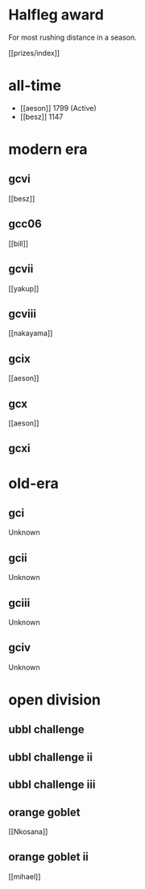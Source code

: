 # Halfleg award

For most rushing distance in a season.

[[prizes/index]]

# all-time

* [[aeson]] 1799 (Active)
* [[besz]] 1147

# modern era

## gcvi

[[besz]]

## gcc06

[[bill]]

## gcvii

[[yakup]]

## gcviii

[[nakayama]]

## gcix

[[aeson]]

## gcx

[[aeson]]

## gcxi



# old-era

## gci

Unknown

## gcii

Unknown

## gciii

Unknown

## gciv

Unknown

# open division

## ubbl challenge

## ubbl challenge ii

## ubbl challenge iii

## orange goblet

[[Nkosana]]

## orange goblet ii

[[mihael]]